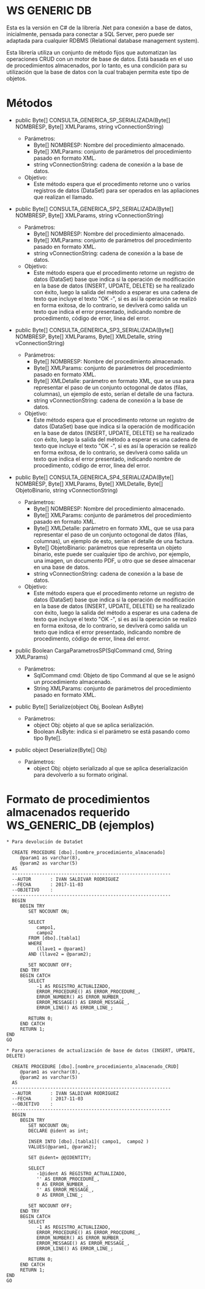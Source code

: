 # WS GENERIC DB

Esta es la versión en C# de la librería .Net para conexión a base de datos, inicialmente, pensada para conectar a SQL Server, pero puede ser adaptada para cualquier RDBMS (Relational database management system).

Esta librería utiliza un conjunto de método fijos que automatizan las operaciones CRUD con un motor de base de datos. Está basada en el uso de procedimientos almacenados, por lo tanto, es una condición para su utilización que la base de datos con la cual trabajen permita este tipo de objetos.

# Métodos

- public Byte[] CONSULTA_GENERICA_SP_SERIALIZADA(Byte[] NOMBRESP, Byte[] XMLParams, string vConnectionString)
    * Parámetros:
        + Byte[] NOMBRESP: Nombre del procedimiento almacenado.
        + Byte[] XMLParams: conjunto de parámetros del procedimiento pasado en formato XML.
        + string vConnectionString: cadena de conexión a la base de datos.
    * Objetivo: 
        + Este método espera que el procedimento retorne uno o varios registros de datos (DataSet) para ser operados en las apliaciones que realizan el llamado.
      
- public Byte[] CONSULTA_GENERICA_SP2_SERIALIZADA(Byte[] NOMBRESP, Byte[] XMLParams, string vConnectionString)
    * Parámetros:
        + Byte[] NOMBRESP: Nombre del procedimiento almacenado.
        + Byte[] XMLParams: conjunto de parámetros del procedimiento pasado en formato XML.
        + string vConnectionString: cadena de conexión a la base de datos.
    * Objetivo: 
        + Este método espera que el procedimento retorne un registro de datos (DataSet) base que indica si la operación de modificación en la base de datos (INSERT, UPDATE, DELETE) se ha realizado con éxito, luego la salida del método a esperar es una cadena de texto que incluye el texto "OK -", si es así la operación se realizó en forma exitosa, de lo contrario, se devlverá como salida un texto que indica el error presentado, indicando nombre de procedimento, código de error, línea del error.

- public Byte[] CONSULTA_GENERICA_SP3_SERIALIZADA(Byte[] NOMBRESP, Byte[] XMLParams, Byte[] XMLDetalle, string vConnectionString)
    * Parámetros:
        + Byte[] NOMBRESP: Nombre del procedimiento almacenado.
        + Byte[] XMLParams: conjunto de parámetros del procedimiento pasado en formato XML.
        + Byte[] XMLDetalle: parámetro en formato XML, que se usa para representar el paso de un conjunto octogonal de datos (filas, columnas), un ejemplo de esto, serían el detalle de una factura.
        + string vConnectionString: cadena de conexión a la base de datos.
    * Objetivo: 
        + Este método espera que el procedimento retorne un registro de datos (DataSet) base que indica si la operación de modificación en la base de datos (INSERT, UPDATE, DELETE) se ha realizado con éxito, luego la salida del método a esperar es una cadena de texto que incluye el texto "OK -", si es así la operación se realizó en forma exitosa, de lo contrario, se devlverá como salida un texto que indica el error presentado, indicando nombre de procedimento, código de error, línea del error.

- public Byte[] CONSULTA_GENERICA_SP4_SERIALIZADA(Byte[] NOMBRESP, Byte[] XMLParams, Byte[] XMLDetalle, Byte[] ObjetoBinario, string vConnectionString)
    * Parámetros:
        + Byte[] NOMBRESP: Nombre del procedimiento almacenado.
        + Byte[] XMLParams: conjunto de parámetros del procedimiento pasado en formato XML.
        + Byte[] XMLDetalle: parámetro en formato XML, que se usa para representar el paso de un conjunto octogonal de datos (filas, columnas), un ejemplo de esto, serían el detalle de una factura.
        + Byte[] ObjetoBinario: parámetros que representa un objeto binario, este puede ser cualquier tipo de archivo, por ejemplo, una imagen, un documento PDF, u otro que se desee almacenar en una base de datos.
        + string vConnectionString: cadena de conexión a la base de datos.
    * Objetivo: 
        + Este método espera que el procedimento retorne un registro de datos (DataSet) base que indica si la operación de modificación en la base de datos (INSERT, UPDATE, DELETE) se ha realizado con éxito, luego la salida del método a esperar es una cadena de texto que incluye el texto "OK -", si es así la operación se realizó en forma exitosa, de lo contrario, se devlverá como salida un texto que indica el error presentado, indicando nombre de procedimento, código de error, línea del error.

- public Boolean CargaParametrosSP(SqlCommand cmd, String XMLParams)
    * Parámetros:
        + SqlCommand cmd: Objeto de tipo Command al que se le asignó un procedimiento almacenado.
        + String XMLParams: conjunto de parámetros del procedimiento pasado en formato XML.
        
- public Byte[] Serialize(object Obj, Boolean AsByte)
    * Parámetros:
        + object Obj: objeto al que se aplica serialización.
        + Boolean AsByte: indica si el parámetro se está pasando como tipo Byte[].
        
- public object Deserialize(Byte[] Obj)
    * Parámetros:
        + object Obj: objeto serializado al que se aplica deserialización para devolverlo a su formato original.
        
# Formato de procedimientos almacenados requerido WS_GENERIC_DB (ejemplos)
    * Para devolución de DataSet
    
      CREATE PROCEDURE [dbo].[nombre_procedimiento_almacenado]
         @param1 as varchar(8),
         @param2 as varchar(5)
      AS
      ----------------------------------------------------------
      --AUTOR		: IVAN SALDIVAR RODRIGUEZ
      --FECHA		: 2017-11-03
      --OBJETIVO	: 
      ----------------------------------------------------------
      BEGIN
         BEGIN TRY
            SET NOCOUNT ON;

            SELECT     
               campo1, 
               campo2
            FROM [dbo].[tabla1]
            WHERE 
               (llave1 = @param1) 
            AND (llave2 = @param2);

            SET NOCOUNT OFF;
         END TRY	
         BEGIN CATCH
            SELECT  
               -1 AS REGISTRO_ACTUALIZADO, 
               ERROR_PROCEDURE() AS ERROR_PROCEDURE_,  
               ERROR_NUMBER() AS ERROR_NUMBER_,  
               ERROR_MESSAGE() AS ERROR_MESSAGE_,  
               ERROR_LINE() AS ERROR_LINE_;
			
            RETURN 0;
         END CATCH
         RETURN 1;
    END
    GO
    
    * Para operaciones de actualización de base de datos (INSERT, UPDATE, DELETE)

      CREATE PROCEDURE [dbo].[nombre_procedimiento_almacenado_CRUD]
         @param1 as varchar(8),
         @param2 as varchar(5)
      AS
      ----------------------------------------------------------
      --AUTOR		: IVAN SALDIVAR RODRIGUEZ
      --FECHA		: 2017-11-03
      --OBJETIVO	: 
      ----------------------------------------------------------
      BEGIN
         BEGIN TRY
            SET NOCOUNT ON;
            DECLARE @ident as int;
	    
            INSER INTO [dbo].[tabla1]( campo1,  campo2 )
            VALUES(@param1, @param2);

            SET @ident= @@IDENTITY;
		
            SELECT  
               -1@ident AS REGISTRO_ACTUALIZADO, 
               '' AS ERROR_PROCEDURE_,  
               0 AS ERROR_NUMBER_,  
               '' AS ERROR_MESSAGE_,  
               0 AS ERROR_LINE_;

            SET NOCOUNT OFF;
         END TRY	
         BEGIN CATCH
            SELECT  
               -1 AS REGISTRO_ACTUALIZADO, 
               ERROR_PROCEDURE() AS ERROR_PROCEDURE_,  
               ERROR_NUMBER() AS ERROR_NUMBER_,  
               ERROR_MESSAGE() AS ERROR_MESSAGE_,  
               ERROR_LINE() AS ERROR_LINE_;
			
            RETURN 0;
         END CATCH
         RETURN 1;
    END
    GO
